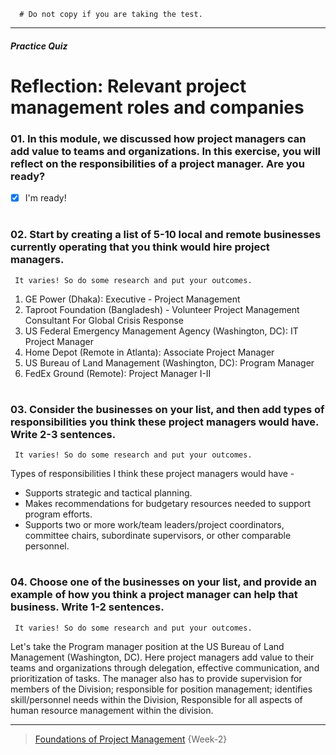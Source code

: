 ```
  # Do not copy if you are taking the test.
```
--- 

##### Practice Quiz
# Reflection: Relevant project management roles and companies  



### 01. In this module, we discussed how project managers can add value to teams and organizations. In this exercise, you will reflect on the responsibilities of a project manager. Are you ready?

- [x] I'm ready!

#
### 02. Start by creating a list of 5-10 local and remote businesses currently operating that you think would hire project managers. 
` It varies! So do some research and put your outcomes.` 

01. GE Power (Dhaka): Executive - Project Management
02. Taproot Foundation (Bangladesh) - Volunteer Project Management Consultant For Global Crisis Response
03. US Federal Emergency Management Agency (Washington, DC): IT Project Manager
04. Home Depot (Remote in Atlanta): Associate Project Manager
05. US Bureau of Land Management (Washington, DC): Program Manager
06. FedEx Ground (Remote): Project Manager I-II 


# 
### 03. Consider the businesses on your list, and then add types of responsibilities you think these project managers would have. Write 2-3 sentences. 
` It varies! So do some research and put your outcomes.`

Types of responsibilities I think these project managers would have - 
- Supports strategic and tactical planning.
- Makes recommendations for budgetary resources needed to support program efforts.
- Supports two or more work/team leaders/project coordinators, committee chairs, subordinate supervisors, or other comparable personnel.

#
### 04. Choose one of the businesses on your list, and provide an example of how you think a project manager can help that business. Write 1-2 sentences. 
` It varies! So do some research and put your outcomes.`

Let's take the Program manager position at the US Bureau of Land Management (Washington, DC). 
Here project managers add value to their teams and organizations through delegation, effective communication, 
and prioritization of tasks. The manager also has to provide supervision for members of the Division; responsible 
for position management; identifies skill/personnel needs within the Division, Responsible for all aspects of 
human resource management within the division.


--- 
> [Foundations of Project Management](https://www.coursera.org/learn/project-management-foundations?specialization=google-project-management) {Week-2}
